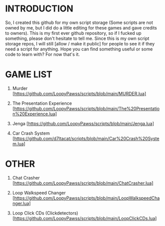 # INTRODUCTION
So, I created this github for my own script storage (Some scripts are not owned by me, but I did do a little editing for these games and gave credits to owners).
This is my first ever github repository, so if I fucked up something, please don't hesitate to tell me.
Since this is my own script storage repos, I will still [allow / make it public] for people to see it if they need a script for anything.
Hope you can find something useful or some code to learn with? For now that's it.

# GAME LIST
1. Murder
[https://github.com/LoopyPawss/scripts/blob/main/MURDER.lua]

2. The Presentation Experience
[https://github.com/LoopyPawss/scripts/blob/main/The%20Presentation%20Experience.lua]

3. Jenga
[https://github.com/LoopyPawss/scripts/blob/main/Jenga.lua]

4. Car Crash System
[https://github.com/d7ltacat/scripts/blob/main/Car%20Crash%20System.lua]

# OTHER
1. Chat Crasher
[https://github.com/LoopyPawss/scripts/blob/main/ChatCrasher.lua]

2. Loop Walkspeed Changer
[https://github.com/LoopyPawss/scripts/blob/main/LoopWalkspeedChanger.lua]

3. Loop Click CDs (Clickdetectors)
[https://github.com/LoopyPawss/scripts/blob/main/LoopClickCDs.lua]
